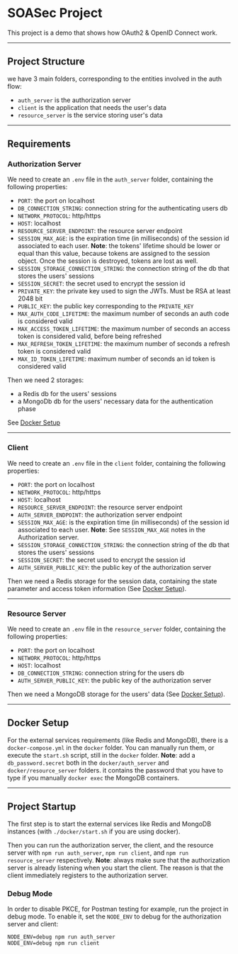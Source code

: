 # SOASec Project
This project is a demo that shows how OAuth2 & OpenID Connect work. 

---

## Project Structure
we have 3 main folders, corresponding to the entities involved in the auth flow:
- `auth_server` is the authorization server
- `client` is the application that needs the user's data
- `resource_server` is the service storing user's data

---

## Requirements

### Authorization Server
We need to create an `.env` file in the `auth_server` folder, containing the following properties:
- `PORT`: the port on localhost
- `DB_CONNECTION_STRING`: connection string for the authenticating users db
- `NETWORK_PROTOCOL`: http/https
- `HOST`: localhost
- `RESOURCE_SERVER_ENDPOINT`: the resource server endpoint
- `SESSION_MAX_AGE`: is the expiration time (in milliseconds) of the session id associated to each user. **Note**: the tokens' lifetime should be lower or equal than this value, because tokens are assigned to the session object. Once the session is destroyed, tokens are lost as well.
- `SESSION_STORAGE_CONNECTION_STRING`: the connection string of the db that stores the users' sessions
- `SESSION_SECRET`: the secret used to encrypt the session id
- `PRIVATE_KEY`: the private key used to sign the JWTs. Must be RSA at least 2048 bit
- `PUBLIC_KEY`: the public key corresponding to the `PRIVATE_KEY`
- `MAX_AUTH_CODE_LIFETIME`: the maximum number of seconds an auth code is considered valid
- `MAX_ACCESS_TOKEN_LIFETIME`: the maximum number of seconds an access token is considered valid, before being refreshed
- `MAX_REFRESH_TOKEN_LIFETIME`: the maximum number of seconds a refresh token is considered valid
- `MAX_ID_TOKEN_LIFETIME`: maximum number of seconds an id token is considered valid

Then we need 2 storages:
- a Redis db for the users' sessions
- a MongoDb db for the users' necessary data for the authentication phase 

See [Docker Setup](#docker-setup)

---

### Client

We need to create an `.env` file in the `client` folder, containing the following properties:
- `PORT`: the port on localhost
- `NETWORK_PROTOCOL`: http/https
- `HOST`: localhost
- `RESOURCE_SERVER_ENDPOINT`: the resource server endpoint
- `AUTH_SERVER_ENDPOINT`: the authorization server endpoint
- `SESSION_MAX_AGE`: is the expiration time (in milliseconds) of the session id associated to each user. **Note**: See `SESSION_MAX_AGE` notes in the Authorization server.
- `SESSION_STORAGE_CONNECTION_STRING`: the connection string of the db that stores the users' sessions
- `SESSION_SECRET`: the secret used to encrypt the session id
- `AUTH_SERVER_PUBLIC_KEY`: the public key of the authorization server

Then we need a Redis storage for the session data, containing the state parameter and access token information (See [Docker Setup](#docker-setup)).

---

### Resource Server

We need to create an `.env` file in the `resource_server` folder, containing the following properties:
- `PORT`: the port on localhost
- `NETWORK_PROTOCOL`: http/https
- `HOST`: localhost
- `DB_CONNECTION_STRING`: connection string for the users db
- `AUTH_SERVER_PUBLIC_KEY`: the public key of the authorization server

Then we need a MongoDB storage for the users' data (See [Docker Setup](#docker-setup)).

---

## Docker Setup

For the external services requirements (like Redis and MongoDB), there is a `docker-compose.yml` in the `docker` folder. You can manually run them, or execute the `start.sh` script, still in the `docker` folder. **Note**: add a `db_password.secret` both in the `docker/auth_server` and `docker/resource_server` folders. it contains the password that you have to type if you manually `docker exec` the MongoDB containers. 

---

## Project Startup
The first step is to start the external services like Redis and MongoDB instances (with `./docker/start.sh` if you are using docker). 

Then you can run the authorization server, the client, and the resource server with `npm run auth_server`, `npm run client`, and `npm run resource_server` respectively. **Note**: always make sure that the authorization server is already listening when you start the client. The reason is that the client immediately registers to the authorization server.

### Debug Mode
In order to disable PKCE, for Postman testing for example, run the project in debug mode. To enable it, set the `NODE_ENV` to debug for the authorization server and client:

```
NODE_ENV=debug npm run auth_server
NODE_ENV=debug npm run client
```